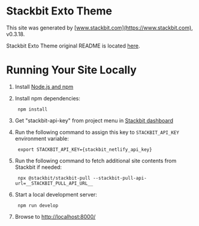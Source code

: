 # Stackbit Exto Theme

This site was generated by [www.stackbit.com](https://www.stackbit.com), v0.3.18.

Stackbit Exto Theme original README is located [here](./README.theme.md).

# Running Your Site Locally

1. Install [Node.js and npm](https://nodejs.org/en/)

1. Install npm dependencies:

        npm install

1. Get "stackbit-api-key" from project menu in [Stackbit dashboard](https://app.stackbit.com/dashboard)

1. Run the following command to assign this key to `STACKBIT_API_KEY` environment variable:

        export STACKBIT_API_KEY={stackbit_netlify_api_key}

1. Run the following command to fetch additional site contents from Stackbit if needed:

        npx @stackbit/stackbit-pull --stackbit-pull-api-url=__STACKBIT_PULL_API_URL__

1. Start a local development server:

        npm run develop

1. Browse to [http://localhost:8000/](http://localhost:8000/)
